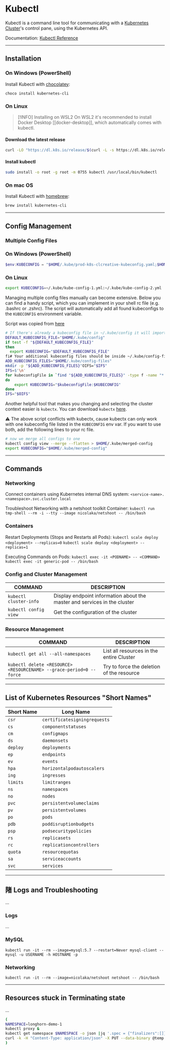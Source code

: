 # Kubectl

Kubectl is a command line tool for communicating with a [Kubernetes Cluster](kubernetes/kubernetes.md)'s control pane, using the Kubernetes API.

Documentation: [Kubectl Reference](https://kubernetes.io/docs/reference/kubectl/)

---
## Installation

### On Windows (PowerShell)

Install Kubectl with [chocolatey](tools/chocolatey.md):

```
choco install kubernetes-cli
```

### On Linux

> [!INFO] Installing on WSL2
> On WSL2 it's recommended to install Docker Desktop [[docker-desktop]], which automatically comes with kubectl.

#### Download the latest release

```bash
curl -LO "https://dl.k8s.io/release/$(curl -L -s https://dl.k8s.io/release/stable.txt)/bin/linux/amd64/kubectl"  
```

#### Install kubectl

```bash
sudo install -o root -g root -m 0755 kubectl /usr/local/bin/kubectl
```

### On mac OS

Install Kubectl with [homebrew](tools/homebrew.md):

```zsh
brew install kubernetes-cli
```

---
## Config Management

### Multiple Config Files

### On Windows (PowerShell)

```powershell
$env:KUBECONFIG = "$HOME/.kube/prod-k8s-clcreative-kubeconfig.yaml;$HOME/.kube/infra-home-kube-prod-1.yml;$HOME/.kube/infra-home-kube-demo-1.yml;$HOME/.kube/infra-cloud-kube-prod-1.yml"
```

### On Linux

```bash
export KUBECONFIG=~/.kube/kube-config-1.yml:~/.kube/kube-config-2.yml
```

Managing multiple config files manually can become extensive. Below you can find a handy script, which you can implement in your shell rc file (e.g. .bashrc or .zshrc). The script will automatically add all found kubeconfigs to the `KUBECONFIG` environment variable.

Script was copied from [here](https://medium.com/@alexgued3s/multiple-kubeconfigs-no-problem-f6be646fc07d)

```bash
# If there's already a kubeconfig file in ~/.kube/config it will import that too and all the contexts
DEFAULT_KUBECONFIG_FILE="$HOME/.kube/config"
if test -f "${DEFAULT_KUBECONFIG_FILE}"
then
  export KUBECONFIG="$DEFAULT_KUBECONFIG_FILE"
fi# Your additional kubeconfig files should be inside ~/.kube/config-files
ADD_KUBECONFIG_FILES="$HOME/.kube/config-files"
mkdir -p "${ADD_KUBECONFIG_FILES}"OIFS="$IFS"
IFS=$'\n'
for kubeconfigFile in `find "${ADD_KUBECONFIG_FILES}" -type f -name "*.yml" -o -name "*.yaml"`
do
    export KUBECONFIG="$kubeconfigFile:$KUBECONFIG"
done
IFS="$OIFS"
```

Another helpful tool that makes you changing and selecting the cluster context easier is
`kubectx`. You can download `kubectx` [here](https://github.com/ahmetb/kubectx).

:warning: The above script conflicts with kubectx, cause kubectx can only work with one
kubeconfig file listed in the `KUBECONFIG` env var. If you want to use both, add the following
lines to your rc file.

```bash
# now we merge all configs to one
kubectl config view --merge --flatten > $HOME/.kube/merged-config
export KUBECONFIG="$HOME/.kube/merged-config"
```

---
## Commands

### Networking

Connect containers using Kubernetes internal DNS system:
`<service-name>.<namespace>.svc.cluster.local`

Troubleshoot Networking with a netshoot toolkit Container:
`kubectl run tmp-shell --rm -i --tty --image nicolaka/netshoot -- /bin/bash`

### Containers

Restart Deployments (Stops and Restarts all Pods):
`kubectl scale deploy <deployment> --replicas=0`
`kubectl scale deploy <deployment> --replicas=1`

Executing Commands on Pods:
`kubectl exec -it <PODNAME> -- <COMMAND>`
`kubectl exec -it generic-pod -- /bin/bash` 

### Config and Cluster Management
COMMAND | DESCRIPTION
---|---
`kubectl cluster-info` | Display endpoint information about the master and services in the cluster
`kubectl config view` |Get the configuration of the cluster
### Resource Management
COMMAND | DESCRIPTION
---|---
`kubectl get all --all-namespaces` | List all resources in the entire Cluster
`kubectl delete <RESOURCE> <RESOURCENAME> --grace-period=0 --force` | Try to force the deletion of the resource

---
## List of Kubernetes Resources "Short Names"

Short Name | Long Name
---|---
`csr`|`certificatesigningrequests`
`cs`|`componentstatuses`
`cm`|`configmaps`
`ds`|`daemonsets`
`deploy`|`deployments`
`ep`|`endpoints`
`ev`|`events`
`hpa`|`horizontalpodautoscalers`
`ing`|`ingresses`
`limits`|`limitranges`
`ns`|`namespaces`
`no`|`nodes`
`pvc`|`persistentvolumeclaims`
`pv`|`persistentvolumes`
`po`|`pods`
`pdb`|`poddisruptionbudgets`
`psp`|`podsecuritypolicies`
`rs`|`replicasets`
`rc`|`replicationcontrollers`
`quota`|`resourcequotas`
`sa`|`serviceaccounts`
`svc`|`services`

---
## 陼 Logs and Troubleshooting
...

### Logs
...

### MySQL 
`kubectl run -it --rm --image=mysql:5.7 --restart=Never mysql-client -- mysql -u USERNAME -h HOSTNAME -p`

### Networking
`kubectl run -it --rm --image=nicolaka/netshoot netshoot -- /bin/bash`

---
## Resources stuck in Terminating state
...

```sh
(
NAMESPACE=longhorn-demo-1
kubectl proxy &
kubectl get namespace $NAMESPACE -o json |jq '.spec = {"finalizers":[]}' >temp.json
curl -k -H "Content-Type: application/json" -X PUT --data-binary @temp.json 127.0.0.1:8001/api/v1/namespaces/$NAMESPACE/finalize
)
```